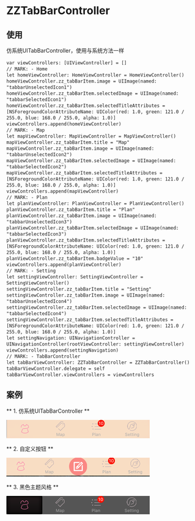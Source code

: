 # ZZTabBarController

## 使用
仿系统UITabBarController，使用与系统方法一样

```obj-c
var viewControllers: [UIViewController] = []
// MARK: - Home
let homeViewController: HomeViewController = HomeViewController()
homeViewController.zz_tabBarItem.image = UIImage(named: "tabbarUnselectedIcon1")
homeViewController.zz_tabBarItem.selectedImage = UIImage(named: "tabbarSelectedIcon1")
homeViewController.zz_tabBarItem.selectedTitleAttributes = [NSForegroundColorAttributeName: UIColor(red: 1.0, green: 121.0 / 255.0, blue: 168.0 / 255.0, alpha: 1.0)]
viewControllers.append(homeViewController)
// MARK: - Map
let mapViewController: MapViewController = MapViewController()
mapViewController.zz_tabBarItem.title = "Map"
mapViewController.zz_tabBarItem.image = UIImage(named: "tabbarUnselectedIcon2")
mapViewController.zz_tabBarItem.selectedImage = UIImage(named: "tabbarSelectedIcon2")
mapViewController.zz_tabBarItem.selectedTitleAttributes = [NSForegroundColorAttributeName: UIColor(red: 1.0, green: 121.0 / 255.0, blue: 168.0 / 255.0, alpha: 1.0)]
viewControllers.append(mapViewController)   
// MARK: - Plan
let planViewController: PlanViewController = PlanViewController()
planViewController.zz_tabBarItem.title = "Plan"
planViewController.zz_tabBarItem.image = UIImage(named: "tabbarUnselectedIcon3")
planViewController.zz_tabBarItem.selectedImage = UIImage(named: "tabbarSelectedIcon3")
planViewController.zz_tabBarItem.selectedTitleAttributes = [NSForegroundColorAttributeName: UIColor(red: 1.0, green: 121.0 / 255.0, blue: 168.0 / 255.0, alpha: 1.0)]
planViewController.zz_tabBarItem.badgeValue = "10"
viewControllers.append(planViewController)   
// MARK: - Setting
let settingViewController: SettingViewController = SettingViewController()
settingViewController.zz_tabBarItem.title = "Setting"
settingViewController.zz_tabBarItem.image = UIImage(named: "tabbarUnselectedIcon4")
settingViewController.zz_tabBarItem.selectedImage = UIImage(named: "tabbarSelectedIcon4")
settingViewController.zz_tabBarItem.selectedTitleAttributes = [NSForegroundColorAttributeName: UIColor(red: 1.0, green: 121.0 / 255.0, blue: 168.0 / 255.0, alpha: 1.0)]
let settingNavigation: UINavigationController = UINavigationController(rootViewController: settingViewController)
viewControllers.append(settingNavigation)  
// MARK: - TabBarController
let tabBarViewController: ZZTabBarController = ZZTabBarController()
tabBarViewController.delegate = self    
tabBarViewController.viewControllers = viewControllers
```
## 案例
** 1. 仿系统UITabBarController **

![image](https://raw.githubusercontent.com/AaronYin0514/ZZTabBarController_Swift/master/TabBarController/Product/TabBar1.png)

** 2. 自定义按钮 **

![image](https://raw.githubusercontent.com/AaronYin0514/ZZTabBarController_Swift/master/TabBarController/Product/TabBar2.png)

** 3. 黑色主题风格 **

![image](https://raw.githubusercontent.com/AaronYin0514/ZZTabBarController_Swift/master/TabBarController/Product/heise.png)
